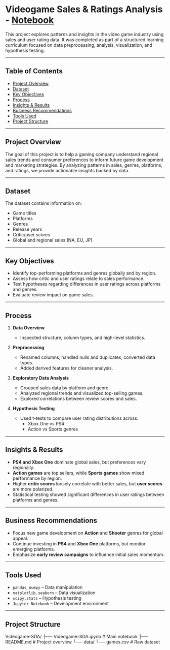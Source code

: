 # Videogame Sales & Ratings Analysis - [Notebook](https://github.com/jaysic470/Videogame-SDA/blob/main/Videogame-SDA.ipynb)

This project explores patterns and insights in the video game industry using sales and user rating data. It was completed as part of a structured learning curriculum focused on data preprocessing, analysis, visualization, and hypothesis testing.

---

## Table of Contents
- [Project Overview](#project-overview)
- [Dataset](#dataset)
- [Key Objectives](#key-objectives)
- [Process](#process)
- [Insights & Results](#insights--results)
- [Business Recommendations](#business-recommendations)
- [Tools Used](#tools-used)
- [Project Structure](#project-structure)

---

## Project Overview

The goal of this project is to help a gaming company understand regional sales trends and consumer preferences to inform future game development and marketing strategies. By analyzing patterns in sales, genres, platforms, and ratings, we provide actionable insights backed by data.

---

## Dataset

The dataset contains information on:
- Game titles
- Platforms
- Genres
- Release years
- Critic/user scores
- Global and regional sales (NA, EU, JP)

---

## Key Objectives

- Identify top-performing platforms and genres globally and by region.
- Assess how critic and user ratings relate to sales performance.
- Test hypotheses regarding differences in user ratings across platforms and genres.
- Evaluate review impact on game sales.

---

## Process

1. **Data Overview**
   - Inspected structure, column types, and high-level statistics.

2. **Preprocessing**
   - Renamed columns, handled nulls and duplicates, converted data types.
   - Added derived features for cleaner analysis.

3. **Exploratory Data Analysis**
   - Grouped sales data by platform and genre.
   - Analyzed regional trends and visualized top-selling games.
   - Explored correlations between review scores and sales.

4. **Hypothesis Testing**
   - Used t-tests to compare user rating distributions across:
     - Xbox One vs PS4
     - Action vs Sports genres

---

## Insights & Results

- **PS4 and Xbox One** dominate global sales, but preferences vary regionally.
- **Action games** are top sellers, while **Sports games** show mixed performance by region.
- Higher **critic scores** loosely correlate with better sales, but **user scores** are more polarized.
- Statistical testing showed significant differences in user ratings between platforms and genres.

---

## Business Recommendations

- Focus new game development on **Action** and **Shooter** genres for global appeal.
- Continue investing in **PS4** and **Xbox One** platforms, but monitor emerging platforms.
- Emphasize **early review campaigns** to influence initial sales momentum.

---

## Tools Used

- `pandas`, `numpy` – Data manipulation
- `matplotlib`, `seaborn` – Data visualization
- `scipy.stats` – Hypothesis testing
- `Jupyter Notebook` – Development environment

---

## Project Structure
Videogame-SDA/
├── Videogame-SDA.ipynb # Main notebook
├── README.md # Project overview
└── data/
└── games.csv # Raw dataset
